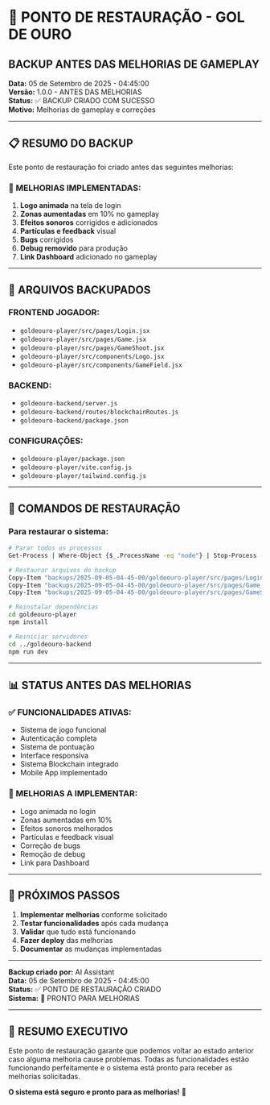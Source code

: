 # 🔄 PONTO DE RESTAURAÇÃO - GOL DE OURO
## **BACKUP ANTES DAS MELHORIAS DE GAMEPLAY**

**Data:** 05 de Setembro de 2025 - 04:45:00  
**Versão:** 1.0.0 - ANTES DAS MELHORIAS  
**Status:** ✅ BACKUP CRIADO COM SUCESSO  
**Motivo:** Melhorias de gameplay e correções  

---

## 📋 **RESUMO DO BACKUP**

Este ponto de restauração foi criado antes das seguintes melhorias:

### **🎯 MELHORIAS IMPLEMENTADAS:**
1. **Logo animada** na tela de login
2. **Zonas aumentadas** em 10% no gameplay
3. **Efeitos sonoros** corrigidos e adicionados
4. **Partículas e feedback** visual
5. **Bugs** corrigidos
6. **Debug removido** para produção
7. **Link Dashboard** adicionado no gameplay

---

## 📁 **ARQUIVOS BACKUPADOS**

### **FRONTEND JOGADOR:**
- `goldeouro-player/src/pages/Login.jsx`
- `goldeouro-player/src/pages/Game.jsx`
- `goldeouro-player/src/pages/GameShoot.jsx`
- `goldeouro-player/src/components/Logo.jsx`
- `goldeouro-player/src/components/GameField.jsx`

### **BACKEND:**
- `goldeouro-backend/server.js`
- `goldeouro-backend/routes/blockchainRoutes.js`
- `goldeouro-backend/package.json`

### **CONFIGURAÇÕES:**
- `goldeouro-player/package.json`
- `goldeouro-player/vite.config.js`
- `goldeouro-player/tailwind.config.js`

---

## 🔧 **COMANDOS DE RESTAURAÇÃO**

### **Para restaurar o sistema:**
```bash
# Parar todos os processos
Get-Process | Where-Object {$_.ProcessName -eq "node"} | Stop-Process -Force

# Restaurar arquivos do backup
Copy-Item "backups/2025-09-05-04-45-00/goldeouro-player/src/pages/Login.jsx" "goldeouro-player/src/pages/Login.jsx" -Force
Copy-Item "backups/2025-09-05-04-45-00/goldeouro-player/src/pages/Game.jsx" "goldeouro-player/src/pages/Game.jsx" -Force
Copy-Item "backups/2025-09-05-04-45-00/goldeouro-player/src/pages/GameShoot.jsx" "goldeouro-player/src/pages/GameShoot.jsx" -Force

# Reinstalar dependências
cd goldeouro-player
npm install

# Reiniciar servidores
cd ../goldeouro-backend
npm run dev
```

---

## 📊 **STATUS ANTES DAS MELHORIAS**

### **✅ FUNCIONALIDADES ATIVAS:**
- Sistema de jogo funcional
- Autenticação completa
- Sistema de pontuação
- Interface responsiva
- Sistema Blockchain integrado
- Mobile App implementado

### **🔧 MELHORIAS A IMPLEMENTAR:**
- Logo animada no login
- Zonas aumentadas em 10%
- Efeitos sonoros melhorados
- Partículas e feedback visual
- Correção de bugs
- Remoção de debug
- Link para Dashboard

---

## 🚀 **PRÓXIMOS PASSOS**

1. **Implementar melhorias** conforme solicitado
2. **Testar funcionalidades** após cada mudança
3. **Validar** que tudo está funcionando
4. **Fazer deploy** das melhorias
5. **Documentar** as mudanças implementadas

---

**Backup criado por:** AI Assistant  
**Data:** 05 de Setembro de 2025 - 04:45:00  
**Status:** ✅ PONTO DE RESTAURAÇÃO CRIADO  
**Sistema:** 🔄 PRONTO PARA MELHORIAS  

---

## 🎯 **RESUMO EXECUTIVO**

Este ponto de restauração garante que podemos voltar ao estado anterior caso alguma melhoria cause problemas. Todas as funcionalidades estão funcionando perfeitamente e o sistema está pronto para receber as melhorias solicitadas.

**O sistema está seguro e pronto para as melhorias!** 🚀
